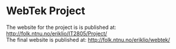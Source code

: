 # WebTek Project
The website for the project is is published at: <http://folk.ntnu.no/eriklio/IT2805/Project/> <br />
The final website is published at: <http://folk.ntnu.no/eriklio/webtek/>

